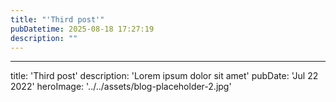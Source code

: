 ```yaml
---
title: "'Third post'"
pubDatetime: 2025-08-18 17:27:19
description: ""
---
```

---
title: 'Third post'
description: 'Lorem ipsum dolor sit amet'
pubDate: 'Jul 22 2022'
heroImage: '../../assets/blog-placeholder-2.jpg'
